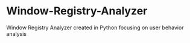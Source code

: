 # Window-Registry-Analyzer
Window Registry Analyzer created in Python focusing on user behavior analysis
